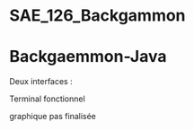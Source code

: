 # SAE_126_Backgammon

# Backgaemmon-Java

Deux interfaces : 

  Terminal fonctionnel 

  graphique pas finalisée

